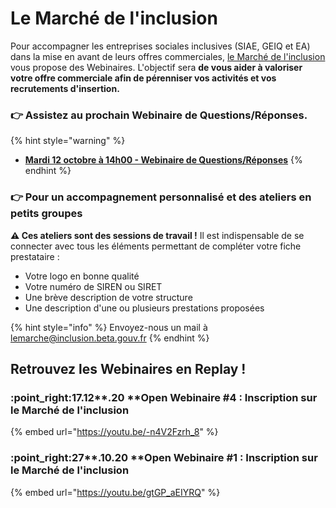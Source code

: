 # Le Marché de l'inclusion

Pour accompagner les entreprises sociales inclusives (SIAE, GEIQ et EA) dans la mise en avant de leurs offres commerciales, [le Marché de l'inclusion](../le-marche-de-linclusion/) vous propose des Webinaires. L'objectif sera **de vous aider à valoriser votre offre commerciale afin de pérenniser vos activités et vos recrutements d'insertion.**

### 👉 Assistez au prochain Webinaire de Questions/Réponses.

{% hint style="warning" %}
* ****[**Mardi 12 octobre à 14h00 - Webinaire de Questions/Réponses**](https://app.livestorm.co/itou/webinaire-le-marche-de-linclusion-questionsreponses3?type=detailed)****
{% endhint %}

### 👉 Pour un accompagnement personnalisé et des ateliers en petits groupes

**⚠︎ Ces ateliers sont des sessions de travail !** Il est indispensable de se connecter avec tous les éléments permettant de compléter votre fiche prestataire :&#x20;

* Votre logo en bonne qualité
* Votre numéro de SIREN ou SIRET
* Une brève description de votre structure
* Une description d'une ou plusieurs prestations proposées

{% hint style="info" %}
Envoyez-nous un mail à [lemarche@inclusion.beta.gouv.fr](mailto:lemarche@inclusion.beta.gouv.fr)
{% endhint %}

## Retrouvez les Webinaires en Replay !

### :point\_right:17.12**.20 **Open Webinaire #4 : Inscription sur le Marché de l'inclusion

{% embed url="https://youtu.be/-n4V2Fzrh_8" %}



### :point\_right:27**.10.20 **Open Webinaire #1 : Inscription sur le Marché de l'inclusion

{% embed url="https://youtu.be/gtGP_aEIYRQ" %}
